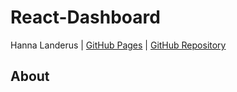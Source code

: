 # React-Dashboard

Hanna Landerus | [GitHub Pages](https://hannalanderus.github.io/React-Dashboard/) | [GitHub Repository](https://github.com/hannalanderus/React-Dashboard.git)

## About
